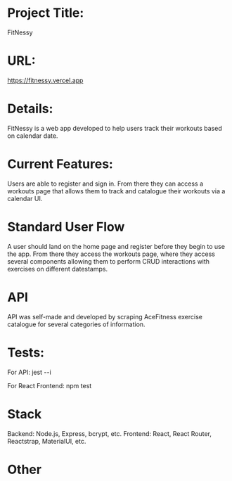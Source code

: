 # Project Title: 

FitNessy

# URL: 

https://fitnessy.vercel.app

# Details:
FitNessy is a web app developed to help users track their workouts based on calendar date. 

# Current Features:

Users are able to register and sign in. From there they can access a workouts page that allows them to track and catalogue their workouts via a calendar UI.

# Standard User Flow

A user should land on the home page and register before they begin to use the app. From there they access the workouts page, where they access several components allowing them to perform CRUD interactions with exercises on different datestamps.

# API 

API was self-made and developed by scraping AceFitness exercise catalogue for several categories of information.

# Tests:

For API:
jest --i

For React Frontend:
npm test

# Stack

Backend: Node.js, Express, bcrypt, etc.
Frontend: React, React Router, Reactstrap, MaterialUI, etc. 

# Other



